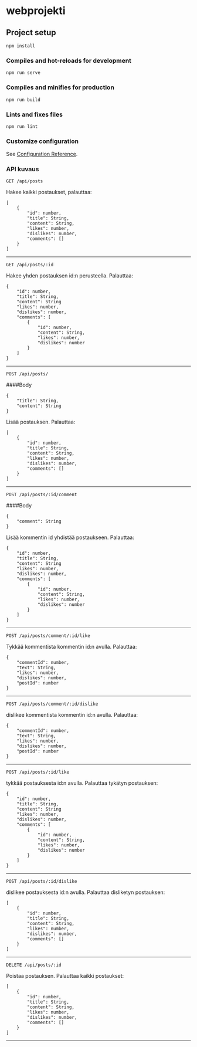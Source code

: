 # webprojekti

## Project setup
```
npm install
```

### Compiles and hot-reloads for development
```
npm run serve
```

### Compiles and minifies for production
```
npm run build
```

### Lints and fixes files
```
npm run lint
```

### Customize configuration
See [Configuration Reference](https://cli.vuejs.org/config/).

### API kuvaus

```
GET /api/posts
```
Hakee kaikki postaukset, palauttaa:
```
[
    {
        "id": number,
        "title": String,
        "content": String,
        "likes": number,
        "dislikes": number,
        "comments": []
    }
]
```
---

```
GET /api/posts/:id
```

Hakee yhden postauksen id:n perusteella. Palauttaa:
```
{
    "id": number,
    "title": String,
    "content": String
    "likes": number,
    "dislikes": number,
    "comments": [
        {
            "id": number,
            "content": String,
            "likes": number,
            "dislikes": number
        }
    ]
}
```
---

```
POST /api/posts/
```
####Body
```
{
    "title": String,
    "content": String 
}
```

Lisää postauksen. Palauttaa:
```
[
    {
        "id": number,
        "title": String,
        "content": String,
        "likes": number,
        "dislikes": number,
        "comments": []
    }
]
```
---


```
POST /api/posts/:id/comment
```
####Body
```
{
    "comment": String
}
```

Lisää kommentin id yhdistää postaukseen. Palauttaa:
```
{
    "id": number,
    "title": String,
    "content": String
    "likes": number,
    "dislikes": number,
    "comments": [
        {
            "id": number,
            "content": String,
            "likes": number,
            "dislikes": number
        }
    ]
}
```
---


```
POST /api/posts/comment/:id/like
```

Tykkää kommentista kommentin id:n avulla. Palauttaa:
```
{
    "commentId": number,
    "text": String,
    "likes": number,
    "dislikes": number,
    "postId": number
}
```
---


```
POST /api/posts/comment/:id/dislike
```

dislikee kommentista kommentin id:n avulla. Palauttaa:
```
{
    "commentId": number,
    "text": String,
    "likes": number,
    "dislikes": number,
    "postId": number
}
```
---


```
POST /api/posts/:id/like
```

tykkää postauksesta id:n avulla. Palauttaa tykätyn postauksen:
```
{
    "id": number,
    "title": String,
    "content": String
    "likes": number,
    "dislikes": number,
    "comments": [
        {
            "id": number,
            "content": String,
            "likes": number,
            "dislikes": number
        }
    ]
}
```
---


```
POST /api/posts/:id/dislike
```

dislikee postauksesta id:n avulla. Palauttaa disliketyn postauksen:
```
[
    {
        "id": number,
        "title": String,
        "content": String,
        "likes": number,
        "dislikes": number,
        "comments": []
    }
]
```
---


```
DELETE /api/posts/:id
```

Poistaa postauksen. Palauttaa kaikki postaukset:
```
[
    {
        "id": number,
        "title": String,
        "content": String,
        "likes": number,
        "dislikes": number,
        "comments": []
    }
]
```
---

